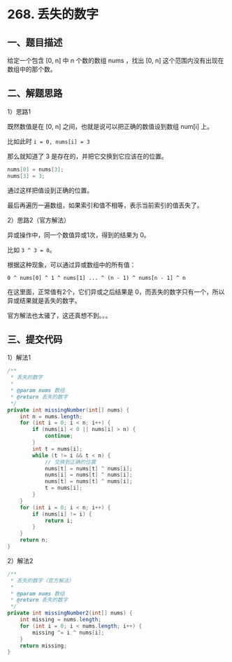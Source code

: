 # 268. 丢失的数字

## 一、题目描述

给定一个包含 [0, n] 中 n 个数的数组 nums ，找出 [0, n] 这个范围内没有出现在数组中的那个数。

## 二、解题思路

1）思路1

既然数值是在 [0, n] 之间，也就是说可以把正确的数值设到数组 num[i] 上。

比如此时 `i = 0, nums[i] = 3`

那么就知道了 3 是存在的，并把它交换到它应该在的位置。

```java
nums[0] = nums[3];
nums[3] = 3;
```

通过这样把值设到正确的位置。

最后再遍历一遍数组，如果索引和值不相等，表示当前索引的值丢失了。

2）思路2（官方解法）

异或操作中，同一个数值异或1次，得到的结果为 0。

比如 `3 ^ 3 = 0`。

根据这种现象，可以通过异或数组中的所有值：

```
0 ^ nums[0] ^ 1 ^ nums[1] ... ^ (n - 1) ^ nums[n - 1] ^ n
```

在这里面，正常值有2个，它们异或之后结果是 0，而丢失的数字只有一个，所以异或结果就是丢失的数字。

官方解法也太骚了，这还真想不到。。。

## 三、提交代码

1）解法1

```java
/**
 * 丢失的数字
 *
 * @param nums 数组
 * @return 丢失的数字
 */
private int missingNumber(int[] nums) {
    int n = nums.length;
    for (int i = 0; i < n; i++) {
        if (nums[i] < 0 || nums[i] > n) {
            continue;
        }
        int t = nums[i];
        while (t != i && t < n) {
            // 交换到正确的位置
            nums[t] = nums[t] ^ nums[i];
            nums[i] = nums[t] ^ nums[i];
            nums[t] = nums[t] ^ nums[i];
            t = nums[i];
        }
    }
    for (int i = 0; i < n; i++) {
        if (nums[i] != i) {
            return i;
        }
    }
    return n;
}
```

2）解法2

```java
/**
 * 丢失的数字（官方解法）
 *
 * @param nums 数组
 * @return 丢失的数字
 */
private int missingNumber2(int[] nums) {
    int missing = nums.length;
    for (int i = 0; i < nums.length; i++) {
        missing ^= i ^ nums[i];
    }
    return missing;
}
```